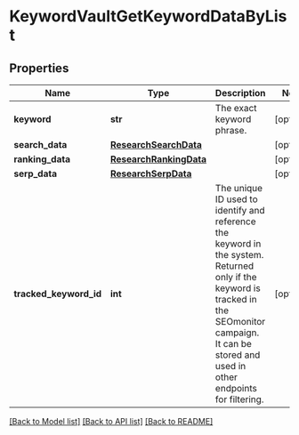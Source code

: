 # KeywordVaultGetKeywordDataByList

## Properties
Name | Type | Description | Notes
------------ | ------------- | ------------- | -------------
**keyword** | **str** | The exact keyword phrase. | [optional] 
**search_data** | [**ResearchSearchData**](ResearchSearchData.md) |  | [optional] 
**ranking_data** | [**ResearchRankingData**](ResearchRankingData.md) |  | [optional] 
**serp_data** | [**ResearchSerpData**](ResearchSerpData.md) |  | [optional] 
**tracked_keyword_id** | **int** | The unique ID used to identify and reference the keyword in the system. Returned only if the keyword is tracked in the SEOmonitor campaign. It can be stored and used in other endpoints for filtering. | [optional] 

[[Back to Model list]](../README.md#documentation-for-models) [[Back to API list]](../README.md#documentation-for-api-endpoints) [[Back to README]](../README.md)


